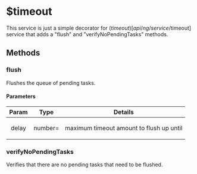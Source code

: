 



# $timeout











This service is just a simple decorator for ($timeout)[api/ng/service/$timeout] service
that adds a "flush" and "verifyNoPendingTasks" methods.







  




## Methods
### flush
Flushes the queue of pending tasks.


#### Parameters

| Param | Type | Details |
| :--: | :--: | :--: |
| delay | number= | <p>maximum timeout amount to flush up until</p>  |






### verifyNoPendingTasks
Verifies that there are no pending tasks that need to be flushed.














